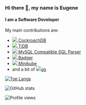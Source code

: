 ### Hi there 👋, my name is Eugene
#### I am a Software Developer

My main contributions are:

- [<img src='https://avatars.githubusercontent.com/u/6748139?s=20&v=4'>  CockroachDB](https://github.com/cockroachdb/cockroach/commits?author=ekalinin)
- [<img src='https://avatars.githubusercontent.com/u/11855343?s=20&v=4'> TiDB](https://github.com/pingcap/tidb/commits?author=ekalinin)
- [<img src='https://avatars.githubusercontent.com/u/11855343?s=20&v=4'> MySQL Compatible SQL Parser](https://github.com/pingcap/parser/commits?author=ekalinin)
- [<img src='https://avatars.githubusercontent.com/u/13958706?s=20&v=4'> Badger](https://github.com/dgraph-io/badger/commits?author=ekalinin)
- [<img src='https://avatars.githubusercontent.com/u/13629408?s=20&v=4'> Minikube](https://github.com/kubernetes/minikube/commits?author=ekalinin)
- and a bit of [<img src='https://avatars.githubusercontent.com/u/4314092?s=20&v=4'>go](https://github.com/golang/go/commits?author=ekalinin)


[![Top Langs](https://github-readme-stats.vercel.app/api/top-langs/?username=ekalinin&layout=compact)](https://github.com/anuraghazra/github-readme-stats)

![GitHub stats](https://github-readme-stats.vercel.app/api?username=ekalinin&show_icons=true)  

![Profile views](https://gpvc.arturio.dev/ekalinin)  
